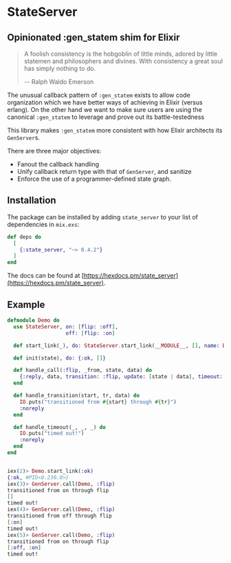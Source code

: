 # StateServer

## Opinionated :gen_statem shim for Elixir

> A foolish consistency is the hobgoblin of little minds,
> adored by little statemen and philosophers and divines.
> With consistency a great soul has simply nothing to do.
>
> -- Ralph Waldo Emerson

The unusual callback pattern of `:gen_statem` exists to allow code
organization which we have better ways of achieving in Elixir (versus
erlang).  On the other hand we want to make sure users are using the
canonical `:gen_statem` to leverage and prove out its battle-testedness

This library makes `:gen_statem` more consistent with how Elixir
architects its `GenServer`s.

There are three major objectives:

- Fanout the callback handling
- Unify callback return type with that of `GenServer`, and sanitize
- Enforce the use of a programmer-defined state graph.

## Installation

The package can be installed by adding `state_server` to your list of dependencies
in `mix.exs`:

```elixir
def deps do
  [
    {:state_server, "~> 0.4.2"}
  ]
end
```

The docs can be found at [https://hexdocs.pm/state_server](https://hexdocs.pm/state_server).

## Example

```elixir
defmodule Demo do
  use StateServer, on: [flip: :off],
                   off: [flip: :on]

  def start_link(_), do: StateServer.start_link(__MODULE__, [], name: Demo)

  def init(state), do: {:ok, []}

  def handle_call(:flip, _from, state, data) do
    {:reply, data, transition: :flip, update: [state | data], timeout: {:foo, 100}}
  end

  def handle_transition(start, tr, data) do
    IO.puts("transitioned from #{start} through #{tr}")
    :noreply
  end

  def handle_timeout(_, _, _) do
    IO.puts("timed out!")
    :noreply
  end
end


iex(2)> Demo.start_link(:ok)
{:ok, #PID<0.230.0>}
iex(3)> GenServer.call(Demo, :flip)
transitioned from on through flip
[]
timed out!
iex(4)> GenServer.call(Demo, :flip)
transitioned from off through flip
[:on]
timed out!
iex(5)> GenServer.call(Demo, :flip)
transitioned from on through flip
[:off, :on]
timed out!
```
